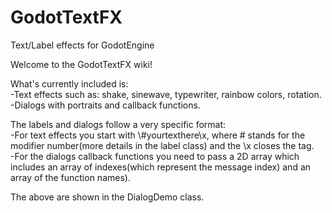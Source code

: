 # GodotTextFX
Text/Label effects for GodotEngine  

Welcome to the GodotTextFX wiki!  

What's currently included is:  
-Text effects such as: shake, sinewave, typewriter, rainbow colors, rotation.  
-Dialogs with portraits and callback functions.  

The labels and dialogs follow a very specific format:  
-For text effects you start with \\#yourtexthere\\x, where # stands for the modifier number(more details in the label class) and the \\x closes the tag.  
-For the dialogs callback functions you need to pass a 2D array which includes an array of indexes(which represent the message index) and an array of the function names).  

The above are shown in the DialogDemo class.
